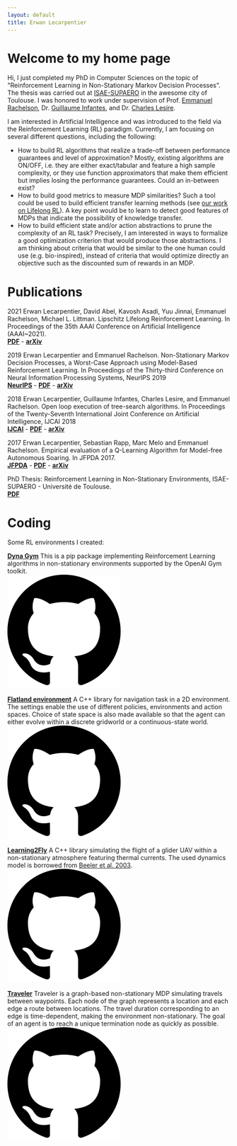 ```yaml
---
layout: default
title: Erwan Lecarpentier
---
```


# Welcome to my home page

Hi, I just completed my PhD in Computer Sciences on the topic of "Reinforcement Learning in Non-Stationary Markov Decision Processes". The thesis was carried out at [ISAE-SUPAERO](https://www.isae-supaero.fr/en/) in the awesome city of Toulouse. I was honored to work under supervision of Prof. [Emmanuel Rachelson](https://people.isae-supaero.fr/emmanuel-rachelson?lang=en), Dr. [Guillaume Infantes](https://scholar.google.fr/citations?user=CyD_G68AAAAJ&hl=en), and Dr. [Charles Lesire](https://www.onera.fr/en/node/3104).

I am interested in Artificial Intelligence and was introduced to the field via the Reinforcement Learning (RL) paradigm. Currently, I am focusing on several different questions, including the following:
- How to build RL algorithms that realize a trade-off between performance guarantees and level of approximation? Mostly, existing algorithms are ON/OFF, i.e. they are either exact/tabular and feature a high sample complexity, or they use function approximators that make them efficient but implies losing the performance guarantees. Could an in-between exist?
- How to build good metrics to measure MDP similarities? Such a tool could be used to build efficient transfer learning methods (see [our work on Lifelong RL](https://erwanlecarpentier.github.io/pdf/lecarpentier20lipschitz.pdf)). A key point would be to learn to detect good features of MDPs that indicate the possibility of knowledge transfer.
- How to build efficient state and/or action abstractions to prune the complexity of an RL task? Precisely, I am interested in ways to formalize a good optimization criterion that would produce those abstractions. I am thinking about criteria that would be similar to the one human could use (e.g. bio-inspired), instead of criteria that would optimize directly an objective such as the discounted sum of rewards in an MDP.

# Publications

2021 Erwan Lecarpentier, David Abel, Kavosh Asadi, Yuu Jinnai, Emmanuel Rachelson, Michael L. Littman. Lipschitz Lifelong Reinforcement Learning. In Proceedings of the 35th AAAI Conference on Artificial Intelligence (AAAI~2021).<br/>
[**PDF**](https://erwanlecarpentier.github.io/pdf/lecarpentier20lipschitz.pdf) - [**arXiv**](https://arxiv.org/abs/2001.05411)

2019 Erwan Lecarpentier and Emmanuel Rachelson. Non-Stationary Markov Decision Processes, a Worst-Case Approach using Model-Based Reinforcement Learning. In Proceedings of the Thirty-third Conference on Neural Information Processing Systems, NeurIPS 2019<br/>
[**NeurIPS**](https://papers.nips.cc/paper/8942-non-stationary-markov-decision-processes-a-worst-case-approach-using-model-based-reinforcement-learning) - [**PDF**](https://erwanlecarpentier.github.io/pdf/lecarpentier19non.pdf) - [**arXiv**](https://arxiv.org/abs/1904.10090)

2018 Erwan Lecarpentier, Guillaume Infantes, Charles Lesire, and Emmanuel Rachelson. Open loop execution of tree-search algorithms. In Proceedings of the Twenty-Seventh International Joint Conference on Artificial Intelligence, IJCAI 2018<br/>
[**IJCAI**](https://www.ijcai.org/proceedings/2018/0327.pdf) - [**PDF**](https://erwanlecarpentier.github.io/pdf/lecarpentier18openloop.pdf) - [**arXiv**](https://arxiv.org/abs/1805.01367)

2017 Erwan Lecarpentier, Sebastian Rapp, Marc Melo and Emmanuel Rachelson. Empirical evaluation of a Q-Learning Algorithm for Model-free Autonomous Soaring. In JFPDA 2017.<br/>
[**JFPDA**](https://pfia2017.greyc.fr/share/actes/JFPDA/Lecarpentier_JFPDA_2017.pdf) - [**PDF**](https://erwanlecarpentier.github.io/pdf/lecarpentier17empirical.pdf) - [**arXiv**](https://arxiv.org/abs/1707.05668)

PhD Thesis: Reinforcement Learning in Non-Stationary Environments, ISAE-SUPAERO - Université de Toulouse.<br/>
[**PDF**](https://erwanlecarpentier.github.io/pdf/phdthesis.pdf)

# Coding

Some RL environments I created:

[**Dyna Gym**](https://github.com/SuReLI/dyna-gym)
This is a pip package implementing Reinforcement Learning algorithms in non-stationary environments supported by the OpenAI Gym toolkit.<br/>
<a href="https://github.com/SuReLI/dyna-gym"><img class="small_link_icon_button" src="img/github_logo.png"></a>

[**Flatland environment**](https://github.com/erwanlecarpentier/flatland)
A C++ library for navigation task in a 2D environment. The settings enable the use of different policies, environments and action spaces. Choice of state space is also made available so that the agent can either evolve within a discrete gridworld or a continuous-state world.<br/>
<a href="https://github.com/erwanlecarpentier/flatland"><img class="small_link_icon_button" src="img/github_logo.png"></a>

[**Learning2Fly**](https://github.com/erwanlecarpentier/l2f)
A C++ library simulating the flight of a glider UAV within a non-stationary atmosphere featuring thermal currents. The used dynamics model is borrowed from [Beeler et al. 2003](https://ntrs.nasa.gov/search.jsp?R=20040031358).<br/>
<a href="https://github.com/erwanlecarpentier/l2f"><img class="small_link_icon_button" src="img/github_logo.png"></a>

[**Traveler**](https://github.com/erwanlecarpentier/traveler)
Traveler is a graph-based non-stationary MDP simulating travels between waypoints. Each node of the graph represents a location and each edge a route between locations. The travel duration corresponding to an edge is time-dependent, making the environment non-stationary. The goal of an agent is to reach a unique termination node as quickly as possible.<br/>
<a href="https://github.com/erwanlecarpentier/traveler"><img class="small_link_icon_button" src="img/github_logo.png"></a>

